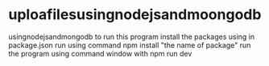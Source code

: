 # uploafilesusingnodejsandmoongodb
usingnodejsandmongodb
to run this program install the packages using in package.json
run using command npm install "the name of package"
run the program using command window with npm run dev

